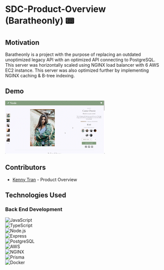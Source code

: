 # SDC-Product-Overview (Baratheonly) 📟 

## Motivation

Baratheonly is a project with the purpose of replacing an outdated unoptimized legacy API with an optimized API connecting to PostgreSQL. This server was horizontally scaled using NGINX load balancer with 6 AWS EC2 instance. This server was also optimized further by implementing NGINX caching & B-tree indexing.

## Demo

![site demo](./Baratheonly-preview.gif)

## Contributors

- [Kenny Tran](https://github.com/kennytran95) - Product Overview



## Technologies Used

### Back End Development

![JavaScript](https://img.shields.io/badge/javascript-%23323330.svg?style=for-the-badge&logo=javascript&logoColor=%23F7DF1E)
<br>
![TypeScript](https://img.shields.io/badge/-Typescript-%23323330?style=for-the-badge&labelColor=black&logo=typescript&logoColor=007acc)
<br>
![Node.js](https://img.shields.io/badge/node.js-%2320232a.svg?style=for-the-badge&logo=node.js&logoColor=#03adfc)
<br>
![Express](https://img.shields.io/badge/express.js-%2320232a.svg?style=for-the-badge&logo=express&logoColor=blue)
<br>
![PostgreSQL](https://img.shields.io/badge/postgresql-white?style=for-the-badge&labelColor=black&logo=postgresql&logoColor=white)
<br>
![AWS](https://img.shields.io/badge/AWS-orange?style=for-the-badge&logo=AWS&logoColor=orange)
<br>
![NGINX](https://img.shields.io/badge/NGINX-393E46?style=for-the-badge&logo=nginx&logoColor=008e36)
<br>
![Prisma](https://img.shields.io/badge/Prisma-393E46?style=for-the-badge&logo=prisma&logoColor=)
<br>
![Docker](https://img.shields.io/badge/-Docker-blue?style=for-the-badge&labelColor=black&logo=docker&logoColor=013249)
